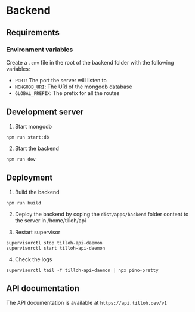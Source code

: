 # Backend

## Requirements

### Environment variables

Create a `.env` file in the root of the backend folder with the following variables:

- `PORT`: The port the server will listen to
- `MONGODB_URI`: The URI of the mongodb database
- `GLOBAL_PREFIX`: The prefix for all the routes

## Development server

1. Start mongodb

```
npm run start:db
```

2. Start the backend

```
npm run dev
```

## Deployment

1. Build the backend

```
npm run build
```

2. Deploy the backend by coping the `dist/apps/backend` folder content to the server in /home/tilloh/api

3. Restart supervisor

```
supervisorctl stop tilloh-api-daemon
supervisorctl start tilloh-api-daemon
```

4. Check the logs

```
supervisorctl tail -f tilloh-api-daemon | npx pino-pretty
```

## API documentation

The API documentation is available at `https://api.tilloh.dev/v1`
